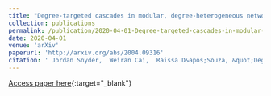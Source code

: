 ```yaml
---
title: "Degree-targeted cascades in modular, degree-heterogeneous networks"
collection: publications
permalink: /publication/2020-04-01-Degree-targeted-cascades-in-modular-degree-heterogeneous-networks
date: 2020-04-01
venue: 'arXiv'
paperurl: 'http://arxiv.org/abs/2004.09316'
citation: ' Jordan Snyder,  Weiran Cai,  Raissa D&apos;Souza, &quot;Degree-targeted cascades in modular, degree-heterogeneous networks.&quot; arXiv, 2020.'
---
```

[Access paper here](http://arxiv.org/abs/2004.09316){:target="_blank"}

